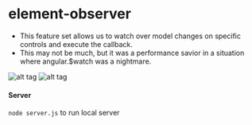 element-observer
============

* This feature set allows us to watch over model changes on specific controls and execute the callback.
* This may not be much, but it was a performance savior in a situation where angular.$watch was a nightmare.

![alt tag](https://cloud.githubusercontent.com/assets/6268662/7397602/2e34874c-eec7-11e4-93bd-6683ba1c41f0.png)
![alt tag](https://cloud.githubusercontent.com/assets/6268662/7397606/31b35d44-eec7-11e4-9af0-509c7f8ca4c4.png)

#### Server

``node server.js`` to run local server
